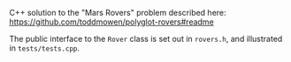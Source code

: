 C++ solution to the "Mars Rovers" problem described here: https://github.com/toddmowen/polyglot-rovers#readme

The public interface to the `Rover` class is set out in `rovers.h`, and illustrated in `tests/tests.cpp`.
